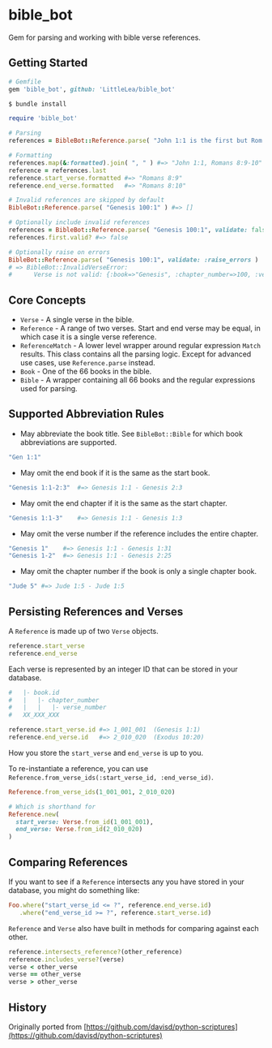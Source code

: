 # bible_bot

Gem for parsing and working with bible verse references.

## Getting Started

```ruby
# Gemfile
gem 'bible_bot', github: 'LittleLea/bible_bot'
```

```bash
$ bundle install
```

```ruby
require 'bible_bot'

# Parsing
references = BibleBot::Reference.parse( "John 1:1 is the first but Rom 8:9-10 is another." )

# Formatting
references.map(&:formatted).join( ", " ) #=> "John 1:1, Romans 8:9-10"
reference = references.last
reference.start_verse.formatted #=> "Romans 8:9"
reference.end_verse.formatted   #=> "Romans 8:10"

# Invalid references are skipped by default
BibleBot::Reference.parse( "Genesis 100:1" ) #=> []

# Optionally include invalid references
references = BibleBot::Reference.parse( "Genesis 100:1", validate: false )
references.first.valid? #=> false

# Optionally raise on errors
BibleBot::Reference.parse( "Genesis 100:1", validate: :raise_errors )
# => BibleBot::InvalidVerseError:
#      Verse is not valid: {:book=>"Genesis", :chapter_number=>100, :verse_number=>1}
```

## Core Concepts

* `Verse` - A single verse in the bible.
* `Reference` - A range of two verses. Start and end verse may be equal, in which case it is a single verse reference.
* `ReferenceMatch` - A lower level wrapper around regular expression `Match` results. This class contains all the parsing logic. Except for advanced use cases, use `Reference.parse` instead.
* `Book` - One of the 66 books in the bible.
* `Bible` - A wrapper containing all 66 books and the regular expressions used for parsing.

## Supported Abbreviation Rules

* May abbreviate the book title. See `BibleBot::Bible` for which book abbreviations are supported.

```ruby
"Gen 1:1"
```

* May omit the end book if it is the same as the start book.

```ruby
"Genesis 1:1-2:3"  #=> Genesis 1:1 - Genesis 2:3
```

* May omit the end chapter if it is the same as the start chapter.

```ruby
"Genesis 1:1-3"    #=> Genesis 1:1 - Genesis 1:3
```

* May omit the verse number if the reference includes the entire chapter.

```ruby
"Genesis 1"    #=> Genesis 1:1 - Genesis 1:31
"Genesis 1-2"  #=> Genesis 1:1 - Genesis 2:25
```

* May omit the chapter number if the book is only a single chapter book.

```ruby
"Jude 5" #=> Jude 1:5 - Jude 1:5
```

## Persisting References and Verses

A `Reference` is made up of two `Verse` objects.

```ruby
reference.start_verse
reference.end_verse
```

Each verse is represented by an integer ID that can be stored in your database.

```ruby
#   |- book.id
#   |   |- chapter_number
#   |   |   |- verse_number
#   XX_XXX_XXX

reference.start_verse.id #=> 1_001_001  (Genesis 1:1)
reference.end_verse.id   #=> 2_010_020  (Exodus 10:20)
```

How you store the `start_verse` and `end_verse` is up to you.

To re-instantiate a reference, you can use `Reference.from_verse_ids(:start_verse_id, :end_verse_id)`.

```ruby
Reference.from_verse_ids(1_001_001, 2_010_020)

# Which is shorthand for
Reference.new(
  start_verse: Verse.from_id(1_001_001),
  end_verse: Verse.from_id(2_010_020)
)
```


## Comparing References

If you want to see if a `Reference` intersects any you have stored in your database, you might do something like:

```ruby
Foo.where("start_verse_id <= ?", reference.end_verse.id)
   .where("end_verse_id >= ?", reference.start_verse.id)
```

`Reference` and `Verse` also have built in methods for comparing against each other.

```ruby
reference.intersects_reference?(other_reference)
reference.includes_verse?(verse)
verse < other_verse
verse == other_verse
verse > other_verse
```


## History

Originally ported from [https://github.com/davisd/python-scriptures](https://github.com/davisd/python-scriptures)
